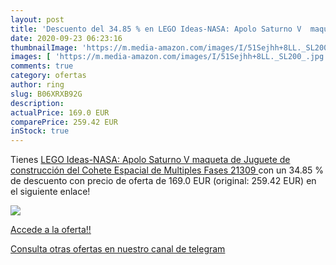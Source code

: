 ```yaml
---
layout: post
title: 'Descuento del 34.85 % en LEGO Ideas-NASA: Apolo Saturno V  maquet'
date: 2020-09-23 06:23:16
thumbnailImage: 'https://m.media-amazon.com/images/I/51Sejhh+8LL._SL200_.jpg'
images: [ 'https://m.media-amazon.com/images/I/51Sejhh+8LL._SL200_.jpg' ]
comments: true
category: ofertas
author: ring
slug: B06XRXB92G
description:
actualPrice: 169.0 EUR
comparePrice: 259.42 EUR
inStock: true
---
```


Tienes [LEGO Ideas-NASA: Apolo Saturno V  maqueta de Juguete de construcción del Cohete Espacial de Multiples Fases  21309 ](https://www.amazon.com/dp/B06XRXB92G/?tag=redken08-20) con un 34.85 % de descuento con precio de oferta de 169.0 EUR (original: 259.42 EUR) en el siguiente enlace!

[![](https://m.media-amazon.com/images/I/51Sejhh+8LL._SL200_.jpg)](https://www.amazon.com/dp/B06XRXB92G/?tag=redken08-20)

[Accede a la oferta!!](https://www.amazon.com/dp/B06XRXB92G/?tag=redken08-20)

[Consulta otras ofertas en nuestro canal de telegram](https://t.me/s/ofertas25)
